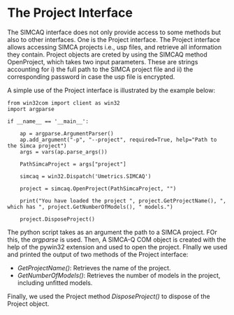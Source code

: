 # The Project Interface

The SIMCAQ interface does not only provide access to some methods but also to other interfaces. One is the Project interface. The Project interface allows accessing SIMCA projects i.e., usp files, and retrieve all information they contain. Project objects are creted by using the SIMCAQ method OpenProject, which takes two input parameters. These are strings accounting for i) the full path to the SIMCA project file and ii) the corresponding password in case the usp file is encrypted.

A simple use of the Project interface is illustrated by the example below:

```
from win32com import client as win32
import argparse

if __name__ == '__main__':

    ap = argparse.ArgumentParser()
    ap.add_argument("-p", "--project", required=True, help="Path to the Simca project")
    args = vars(ap.parse_args())

    PathSimcaProject = args["project"]
    
    simcaq = win32.Dispatch('Umetrics.SIMCAQ')

    project = simcaq.OpenProject(PathSimcaProject, "")

    print("You have loaded the project ", project.GetProjectName(), ", which has ", project.GetNumberOfModels(), " models.")

    project.DisposeProject()
```

The python script takes as an argument the path to a SIMCA project. FOr this, the *argparse* is used. Then, A SIMCA-Q COM object is created with the help of the pywin32 extension and used to open the project. FInally we used and printed the output of two methods of the Project interface:

- *GetProjectName()*: Retrieves the name of the project. 
- *GetNumberOfModels()*: Retrieves the number of models in the project, including unfitted models.

Finally, we used the Project method *DisposeProject()* to dispose of the Project object.
